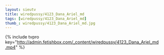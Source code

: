 ```yaml
--- 
layout: sieutv
title: wiredpussy/4123_Dana_Ariel_md
tags: [wiredpussy/4123_Dana_Ariel_md]
thumb_: wiredpussy/4123_Dana_Ariel_md.jpg
---
```

{% include tvpro key="http://admin.fetishbox.com/_content/wiredpussy/4123_Dana_Ariel_md.mp4" %} 
